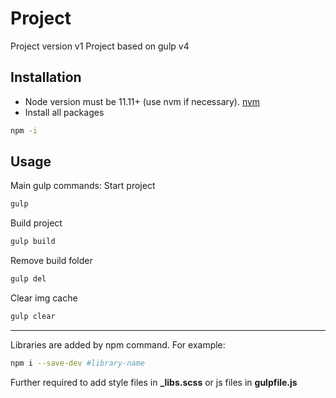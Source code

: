 # Project
Project version v1
Project based on gulp v4

## Installation

* Node version must be 11.11+ (use nvm if necessary). [nvm](https://github.com/creationix/nvm)
* Install all packages
```bash
npm -i
```

## Usage

Main gulp commands:
Start project
```bash
gulp
```
Build project
```bash
gulp build
```
Remove build folder
```bash
gulp del
```
Clear img cache
```bash
gulp clear
```
___

Libraries are added by npm command. For example:
```bash
npm i --save-dev #library-name
```
Further required to add style files in **_libs.scss** or js files in **gulpfile.js**

